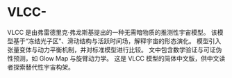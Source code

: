 # VLCC-
VLCC 是由弗雷德里克·弗龙斯基提出的一种无需暗物质的推测性宇宙模型。 该模型基于“冻结光子区”、滑动结构与活跃时间场，解释宇宙的形态演化。 模型引入张量变体与动力平衡机制，并对标准模型进行比较。 文中包含数学验证与可证伪性预测，如 Glow Map 与旋臂动力学。 这是 VLCC 模型的简体中文版，供中文读者探索替代性宇宙构架。
